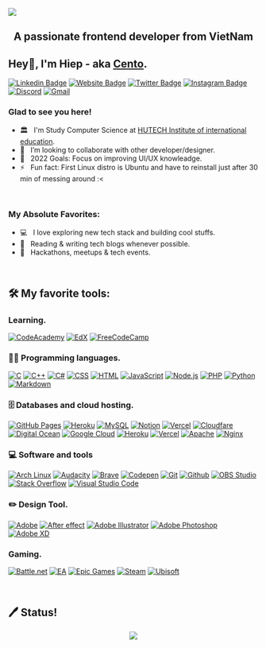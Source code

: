 [![](https://visitcount.itsvg.in/api?id=centopw&label=Profile%20Views&color=12&pretty=true)](https://visitcount.itsvg.in)
<h2 align="center">A passionate frontend developer from VietNam</h2>

## Hey👋, I'm Hiep - aka [Cento][website]. 
[![Linkedin Badge](https://img.shields.io/badge/-LinkedIn-0e76a8?style=flat-square&logo=Linkedin&logoColor=white)](https://linkedin.com/in/cento)
[![Website Badge](https://img.shields.io/badge/Website-3b5998?style=flat-square&logo=google-chrome&logoColor=white)](https://tanhiep.dev/)
[![Twitter Badge](https://img.shields.io/badge/-Twitter-00acee?style=flat-square&logo=Twitter&logoColor=white)](https://twitter.com/centopw)
[![Instagram Badge](https://img.shields.io/badge/-Instagram-e4405f?style=flat-square&logo=Instagram&logoColor=white)](https://instagram.com/centopw/)
[![Discord](https://img.shields.io/badge/%3CServer%3E-%237289DA.svg?&logo=discord&logoColor=white)](https://discord.gg/mBZP3P5xgJ)
[![Gmail](https://img.shields.io/badge/Gmail-D14836?logo=gmail&logoColor=white)](mailto:contact@tanhiep.dev)


### Glad to see you here!
- 🏛 &nbsp; I'm Study Computer Science at [HUTECH Institute of international education](https://hutech.edu.vn/quocte).
- 👯 &nbsp; I’m looking to collaborate with other developer/designer.
- 🥅 &nbsp; 2022 Goals: Focus on improving UI/UX knowleadge.
- ⚡  &nbsp; Fun fact: First Linux distro is Ubuntu and have to reinstall just after 30 min of messing around :<

<br />

### My Absolute Favorites:

- 💻 &nbsp; I love exploring new tech stack and building cool stuffs.
- 📰 &nbsp; Reading & writing tech blogs whenever possible.
- 🍕 &nbsp; Hackathons, meetups & tech events.

<br/>

## 🛠️ My favorite tools:

### Learning.

<p>
    <a href="#"><img alt="CodeAcademy" src="https://img.shields.io/badge/Codecademy-FFF0E5?logo=codecademy&logoColor=1F243A"></a>
    <a href="#"><img alt="EdX" src="https://img.shields.io/badge/edX-%2302262B.svg?logo=edX&logoColor=white"></a>
    <a href="#"><img alt="FreeCodeCamp" src="https://img.shields.io/badge/Freecodecamp-%23123.svg?&logo=freecodecamp&logoColor=green"></a>
</p>

### 👨‍💻 Programming languages.

<p>
    <a href="#"><img alt="C" src="https://custom-icon-badges.herokuapp.com/badge/C-03599C.svg?logo=c-in-hexagon&logoColor=white"></a>
    <a href="#"><img alt="C++" src="https://custom-icon-badges.herokuapp.com/badge/C++-9C033A.svg?logo=cpp2&logoColor=white"></a>
    <a href="#"><img alt="C#" src="https://custom-icon-badges.herokuapp.com/badge/C%23-68217A.svg?logo=cs2&logoColor=white"></a>
    <a href="#"><img alt="CSS" src="https://img.shields.io/badge/CSS-1572B6.svg?logo=css3&logoColor=white"></a>
    <a href="#"><img alt="HTML" src="https://img.shields.io/badge/HTML-E34F26.svg?logo=html5&logoColor=white"></a>
    <a href="#"><img alt="JavaScript" src="https://img.shields.io/badge/JavaScript-F7DF1E.svg?logo=javascript&logoColor=black"></a>
    <a href="#"><img alt="Node.js" src="https://img.shields.io/badge/Node.js-43853D.svg?logo=node.js&logoColor=white"></a>
    <a href="#"><img alt="PHP" src="https://img.shields.io/badge/PHP-777BB4.svg?logo=php&logoColor=white"></a>
    <a href="#"><img alt="Python" src="https://img.shields.io/badge/Python-14354C.svg?logo=python&logoColor=white"></a>
    <a href="#"><img alt="Markdown" src="https://img.shields.io/badge/markdown-%23000000.svg?logo=markdown&logoColor=white"></a>
</p>

### 🗄️ Databases and cloud hosting.

<p>
    <a href="#"><img alt="GitHub Pages" src="https://img.shields.io/badge/GitHub%20Pages-327FC7.svg?logo=github&logoColor=white"></a>
    <a href="#"><img alt="Heroku" src="https://img.shields.io/badge/Heroku-430098.svg?logo=heroku&logoColor=white"></a>
    <a href="#"><img alt="MySQL" src="https://img.shields.io/badge/MySQL-00f.svg?logo=mysql&logoColor=white"></a>
    <a href="#"><img alt="Notion" src="https://img.shields.io/badge/Notion-010101.svg?logo=notion&logoColor=white"></a>
    <a href="#"><img alt="Vercel" src="https://img.shields.io/badge/Vercel-000000.svg?logo=vercel&logoColor=white"></a>
    <a href="#"><img alt="Cloudfare" src=https://img.shields.io/badge/Cloudflare-F38020?&logo=Cloudflare&logoColor=white""></a>
    <a href="#"><img alt="Digital Ocean" src="https://img.shields.io/badge/DigitalOcean-%230167ff.svg?logo=digitalOcean&logoColor=white"></a>
    <a href="#"><img alt="Google Cloud" src="https://img.shields.io/badge/GoogleCloud-%234285F4.svg?logo=google-cloud&logoColor=white"></a>
    <a href="#"><img alt="Heroku" src="https://img.shields.io/badge/heroku-%23430098.svg?logo=heroku&logoColor=white"></a>
    <a href="#"><img alt="Vercel" src="https://img.shields.io/badge/vercel-%23000000.svg?logo=vercel&logoColor=white"></a>
    <a href="#"><img alt="Apache" src="https://img.shields.io/badge/apache-%23D42029.svg?logo=apache&logoColor=white"></a>
    <a href="#"><img alt="Nginx" src="https://img.shields.io/badge/nginx-%23009639.svg?logo=nginx&logoColor=white"></a>

    
</p>

### 💻 Software and tools

<p>
    <a href="#"><img alt="Arch Linux" src="https://img.shields.io/badge/Arch%20Linux-1793D1.svg?logo=arch-linux&logoColor=white"></a>
    <a href="#"><img alt="Audacity" src="https://img.shields.io/badge/-Audacity-0000CC?logo=audacity&logoColor=white"></a>
    <a href="#"><img alt="Brave" src="https://img.shields.io/badge/-Brave-FB542B?logo=brave&logoColor=white"></a>
    <a href="#"><img alt="Codepen" src="https://img.shields.io/badge/Codepen-000000.svg?logo=codepen&logoColor=white"></a>
    <a href="#"><img alt="Git" src="https://img.shields.io/badge/Git-F05033.svg?logo=git&logoColor=white"></a>
    <a href="#"><img alt="Github" src="https://img.shields.io/badge/github-%23121011.svg?logo=github&logoColor=white"></a>
    <a href="#"><img alt="OBS Studio" src="https://img.shields.io/badge/-OBS%20Studio-302E31?logo=obs-studio&logoColor=white"></a>
    <a href="#"><img alt="Stack Overflow" src="https://img.shields.io/badge/-Stack%20Overflow-FE7A16?logo=stack-overflow&logoColor=white"></a>
    <a href="#"><img alt="Visual Studio Code" src="https://img.shields.io/badge/Visual%20Studio%20Code-0078d7.svg?logo=visual-studio-code&logoColor=white"></a>
</p>

### ✏️ Design Tool.
 <p>
    <a href="#"><img alt="Adobe" src="https://img.shields.io/badge/Adobe-FF0000.svg?logo=adobe&logoColor=white"></a>
    <a href="#"><img alt="After effect" src="https://img.shields.io/badge/Adobe%20After%20Effects-9999FF.svg?logo=Adobe%20After%20Effects&logoColor=white"></a>
    <a href="#"><img alt="Adobe Illustrator" src="https://img.shields.io/badge/adobeillustrator-%23FF9A00.svg?logo=adobeillustrator&logoColor=white"></a>
    <a href="#"><img alt="Adobe Photoshop" src="https://img.shields.io/badge/adobephotoshop-%2331A8FF.svg?logo=adobephotoshop&logoColor=white"></a>
    <a href="#"><img alt="Adobe XD" src="https://img.shields.io/badge/Adobe%20XD-470137?logo=Adobe%20XD&logoColor=#FF61F6"></a>
    
 </p>
 
 ### Gaming.
 
 <p>
    <a href="#"><img alt="Battle.net" src="https://img.shields.io/badge/battle.net-%2300AEFF.svg?logo=battle.net&logoColor=white"></a>
    <a href="#"><img alt="EA" src="https://img.shields.io/badge/ea-%23000000.svg?logo=ea&logoColor=white"></a>
    <a href="#"><img alt="Epic Games" src="https://img.shields.io/badge/epicgames-%23313131.svg?logo=epicgames&logoColor=white"></a>
    <a href="#"><img alt="Steam" src="https://img.shields.io/badge/steam-%23000000.svg?logo=steam&logoColor=white"></a>
    <a href="#"><img alt="Ubisoft" src="https://img.shields.io/badge/Ubisoft-%23F5F5F5.svg?logo=Ubisoft&logoColor=black"></a>
 </p>
 
<br />

## 🖊 Status!

<p align="center">
  <img src="https://github-readme-streak-stats.herokuapp.com?user=centopw&theme=dracula&date_format=M%20j%5B%2C%20Y%5D" />
</p>

[website]: https://tanhiep.dev
[twitter]: https://twitter.com/centoppw
[instagram]: https://www.instagram.com/centopw
[linkedin]: https://linkedin.com/in/cento
